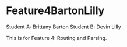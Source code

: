 # Feature4BartonLilly

Student A: Brittany Barton
Student B: Devin Lilly

This is for Feature 4: Routing and Parsing.
